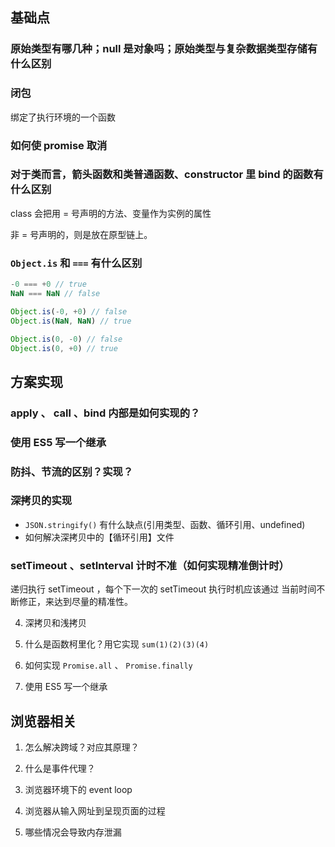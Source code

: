 ## 基础点 ##

### 原始类型有哪几种；null 是对象吗；原始类型与复杂数据类型存储有什么区别

###  闭包

绑定了执行环境的一个函数

### 如何使 promise 取消

### 对于类而言，箭头函数和类普通函数、constructor 里 bind 的函数有什么区别

class 会把用 = 号声明的方法、变量作为实例的属性

非 = 号声明的，则是放在原型链上。

### `Object.is` 和 `===` 有什么区别

```js
-0 === +0 // true
NaN === NaN // false

Object.is(-0, +0) // false
Object.is(NaN, NaN) // true

Object.is(0, -0) // false
Object.is(0, +0) // true
```

## 方案实现 ##

###  apply 、 call 、bind 内部是如何实现的？

### 使用 ES5 写一个继承

### 防抖、节流的区别？实现？

### 深拷贝的实现

- `JSON.stringify()` 有什么缺点(引用类型、函数、循环引用、undefined)
- 如何解决深拷贝中的【循环引用】文件

### setTimeout 、setInterval 计时不准（如何实现精准倒计时）

递归执行 setTimeout ，每个下一次的 setTimeout 执行时机应该通过 当前时间不断修正，来达到尽量的精准性。

4. 深拷贝和浅拷贝

5. 什么是函数柯里化？用它实现 `sum(1)(2)(3)(4)`

6. 如何实现 `Promise.all` 、 `Promise.finally`

7. 使用 ES5 写一个继承

## 浏览器相关 ##



1. 怎么解决跨域？对应其原理？



2. 什么是事件代理？



3. 浏览器环境下的 event loop



4. 浏览器从输入网址到呈现页面的过程



5. 哪些情况会导致内存泄漏

